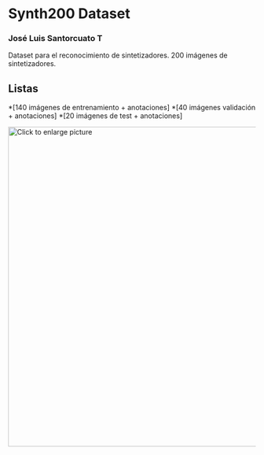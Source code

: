 # Synth200 Dataset
### José Luis Santorcuato T


Dataset para el reconocimiento de sintetizadores.
200 imágenes de sintetizadores.



## Listas

*[140 imágenes de entrenamiento + anotaciones]
*[40 imágenes validación + anotaciones]
*[20 imágenes de test + anotaciones]



<a href="https://drive.google.com/uc?export=view&id=1qt1mc4N5VDRQsfPptsnpfKGRtgJyaZTG"><img src="https://drive.google.com/uc?export=view&id=1qt1mc4N5VDRQsfPptsnpfKGRtgJyaZTG" style="width: 650px; max-width: 100%; height: auto" title="Click to enlarge picture" />






